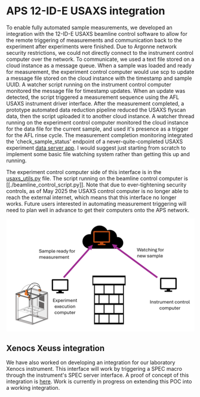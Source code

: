 # APS 12-ID-E USAXS integration 

To enable fully automated sample measurements, we developed an integration with the 12-ID-E USAXS beamline control software to allow for the remote triggering of measurements and communication back to the experiment after experiments were finished. Due to Argonne network security restrictions, we could not directly connect to the instrument control computer over the network. To communicate, we used a text file stored on a cloud instance as a message queue. When a sample was loaded and ready for measurement, the experiment control computer would use scp to update a message file stored on the cloud instance with the timestamp and sample UUID. A watcher script running on the instrument control computer monitored the message file for timestamp updates. When an update was detected, the script triggered a measurement sequence using the AFL USAXS instrument driver interface. After the measurement completed, a prototype automated data reduction pipeline reduced the USAXS flyscan data, then the script uploaded it to another cloud instance. A watcher thread running on the experiment control computer monitored the cloud instance for the data file for the current sample, and used it's presence as a trigger for the AFL rinse cycle. The measurement completion monitoring integrated the 'check_sample_status' endpoint of a never-quite-completed USAXS experiment [data server app](https://github.com/brendenpelkie/usaxs_processing). I would suggest just starting from scratch to implement some basic file watching system rather than getting this up and running.

The experiment control computer side of this interface is in the [usaxs_utils.py](../usaxs_utils.py) file. The script running on the beamline control computer is [[./beamline_control_script.py]]. Note that due to ever-tightening security controls, as of May 2025 the USAXS control computer is no longer able to reach the external internet, which means that this interface no longer works. Future users interested in automating measurement triggering will need to plan well in advance to get their computers onto the APS network. 


<img src="usaxstrigger.png"/>

## Xenocs Xeuss integration

We have also worked on developing an integration for our laboratory Xenocs instrument. This interface will work by triggering a SPEC macro through the instrument's SPEC server interface. A proof of concept of this integration is [here](https://github.com/pozzo-research-group/saxs_data_processing/blob/main/minimum_remote_spec_example.ipynb). Work is currently in progress on extending this POC into a working integration.